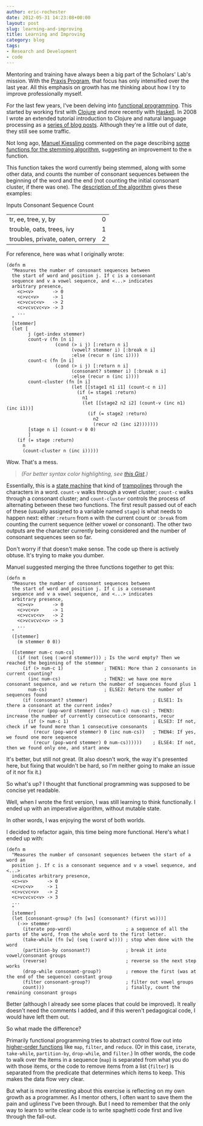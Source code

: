 ```yaml
---
author: eric-rochester
date: 2012-05-31 14:23:08+00:00
layout: post
slug: learning-and-improving
title: Learning and Improving
category: blog
tags:
- Research and Development
- code
---
```


Mentoring and training have always been a big part of the Scholars' Lab's mission. With the [Praxis Program](http://praxis.scholarslab.org/), that focus has only intensified over the last year. All this emphasis on growth has me thinking about how I try to improve professionally myself.

For the last few years, I've been delving into [functional programming](http://en.wikipedia.org/wiki/Functional_programming). This started by working first with [Clojure](http://clojure.org/) and more recently with [Haskell](http://www.haskell.org/haskellwiki/Haskell). In 2008 I wrote an extended tutorial introduction to Clojure and natural language processing as a [series of blog posts](http://writingcoding.blogspot.com/2008/06/clojure-series-table-of-contents.html). Although they're a little out of date, they still see some traffic.

Not long ago, [Manuel Kiessling](http://manuel.kiessling.net/) commented on the page describing [some functions for the stemming algorithm](http://writingcoding.blogspot.com/2008/07/stemming-part-7-more-functions.html), suggesting an improvement to the `m` function.

This function takes the word currently being stemmed, along with some other data, and counts the number of consonant sequences between the beginning of the word and the end (not counting the initial consonant cluster, if there was one). The [description of the algorithm](http://tartarus.org/~martin/PorterStemmer/def.txt) gives these examples:

<table >
  <tr >Inputs Consonant Sequence Count</tr>
  <tbody >
    <tr >
<td >tr, ee, tree, y, by
</td>
<td >0
</td></tr>
    <tr >
<td >trouble, oats, trees, ivy
</td>
<td >1
</td></tr>
    <tr >
<td >troubles, private, oaten, orrery
</td>
<td >2
</td></tr>
  </tbody>
</table>

For reference, here was what I originally wrote:

```
(defn m
  "Measures the number of consonant sequences between
  the start of word and position j. If c is a consonant
  sequence and v a vowel sequence, and <...> indicates
  arbitrary presence,
    <c><v>       -> 0
    <c>vc<v>     -> 1
    <c>vcvc<v>   -> 2
    <c>vcvcvc<v> -> 3
    ...
  "
  [stemmer]
  (let [
        j (get-index stemmer)
        count-v (fn [n i]
                  (cond (> i j) [:return n i]
                        (vowel? stemmer i) [:break n i]
                        :else (recur n (inc i))))
        count-c (fn [n i]
                  (cond (> i j) [:return n i]
                        (consonant? stemmer i) [:break n i]
                        :else (recur n (inc i))))
        count-cluster (fn [n i]
                        (let [[stage1 n1 i1] (count-c n i)]
                          (if (= stage1 :return)
                            n1
                            (let [[stage2 n2 i2] (count-v (inc n1) (inc i1))]
                              (if (= stage2 :return)
                                n2
                                (recur n2 (inc i2)))))))
        [stage n i] (count-v 0 0)
        ]
    (if (= stage :return)
      n
      (count-cluster n (inc i)))))
```

Wow. That's a mess.

> _(For better syntax color highlighting, see [this Gist](https://gist.github.com/2628865).)_


Essentially, this is a [state machine](http://en.wikipedia.org/wiki/State_machine) that kind of [trampolines](http://en.wikipedia.org/wiki/Trampoline_(computers)) through the characters in a word. `count-v` walks through a vowel cluster; `count-c` walks through a consonant cluster; and `count-cluster` controls the process of alternating between these two functions. The first result passed out of each of these (usually assigned to a variable named `stage`) is what needs to happen next: either `:return` from `m` with the current count or `:break` from counting the current sequence (either vowel or consonant). The other two outputs are the character currently being considered and the number of consonant sequences seen so far.

Don't worry if that doesn't make sense. The code up there is actively obtuse. It's trying to make you dumber.

Manuel suggested merging the three functions together to get this:

```
(defn m
  "Measures the number of consonant sequences between
  the start of word and position j. If c is a consonant
  sequence and v a vowel sequence, and <...> indicates
  arbitrary presence,
    <c><v>       -> 0
    <c>vc<v>     -> 1
    <c>vcvc<v>   -> 2
    <c>vcvcvc<v> -> 3
    ...
  "
  ([stemmer]
    (m stemmer 0 0))

  ([stemmer num-c num-cs]
    (if (not (seq (:word stemmer))) ; Is the word empty? Then we reached the beginning of the stemmer
      (if (> num-c 1)               ; THEN1: More than 2 consonants in current counting?
        (inc num-cs)                ; THEN2: we have one more consonant sequence, and we return the number of sequences found plus 1
        num-cs)                     ; ELSE2: Return the number of sequences found
      (if (consonant? stemmer)                        ; ELSE1: Is there a consonant at the current index?
        (recur (pop-word stemmer) (inc num-c) num-cs) ; THEN3: increase the number of currently consecutice consonants, recur
        (if (> num-c 1)                               ; ELSE3: If not, check if we found more than 1 consecutive consonants
          (recur (pop-word stemmer) 0 (inc num-cs))   ; THEN4: If yes, we found one more sequence
          (recur (pop-word stemmer) 0 num-cs))))))    ; ELSE4: If not, then we found only one, and start anew
```

It's better, but still not great. (It also doesn't work, the way it's presented here, but fixing that wouldn't be hard, so I'm neither going to make an issue of it nor fix it.)

So what's up? I thought that functional programming was supposed to be concise yet readable.

Well, when I wrote the first version, I was still learning to think functionally. I ended up with an imperative algorithm, without mutable state.

In other words, I was enjoying the worst of both worlds.

I decided to refactor again, this time being more functional. Here's what I ended up with:

```
(defn m
  "Measures the number of consonant sequences between the start of a word an
  position j. If c is a consonant sequence and v a vowel sequence, and <...>
  indicates arbitrary presence,
  <c><v>       -> 0
  <c>vc<v>     -> 1
  <c>vcvc<v>   -> 2
  <c>vcvcvc<v> -> 3
  ...
  "
  [stemmer]
  (let [consonant-group? (fn [ws] (consonant? (first ws)))]
    (->> stemmer
      (iterate pop-word)                    ; a sequence of all the parts of the word, from the whole word to the first letter.
      (take-while (fn [w] (seq (:word w)))) ; stop when done with the word
      (partition-by consonant?)             ; break it into vowel/consonant groups
      (reverse)                             ; reverse so the next step works
      (drop-while consonant-group?)         ; remove the first (was at the end of the sequence) constant group
      (filter consonant-group?)             ; filter out vowel groups
      count)))                              ; finally, count the remaining consonant groups
```

Better (although I already see some places that could be improved). It really doesn't need the comments I added, and if this weren't pedagogical code, I would have left them out.

So what made the difference?

Primarily functional programming tries to abstract control flow out into [higher-order functions](http://en.wikipedia.org/wiki/Higher_order_functions) like `map`, `filter`, and `reduce`. (Or in this case, `iterate`, `take-while`, `partition-by`, `drop-while`, and `filter`.) In other words, the code to walk over the items in a sequence (`map`) is separated from what you do with those items, or the code to remove items from a list (`filter`) is separated from the predicate that determines which items to keep. This makes the data flow very clear.

But what is more interesting about this exercise is reflecting on my own growth as a programmer. As I mentor others, I often want to save them the pain and ugliness I've been through. But I need to remember that the only way to learn to write clear code is to write spaghetti code first and live through the fall-out.
